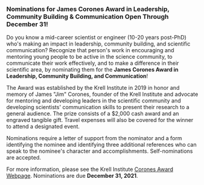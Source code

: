 ### Nominations for James Corones Award in Leadership, Community Building & Communication Open Through December 31!

Do you know a mid-career scientist or engineer (10-20 years post-PhD) who's 
making an impact in leadership, community building, and scientific 
communication? Recognize that person's work in encouraging and mentoring young 
people to be active in the science community, to communicate their work 
effectively, and to make a difference in their scientific area, by nominating 
them for the **James Corones Award in Leadership, Community Building, and 
Communication**!

The Award was established by the Krell Institute in 2019 in honor and memory of
James "Jim" Corones, founder of the Krell Institute and advocate for mentoring
and developing leaders in the scientific community and developing scientists'
communication skills to present their research to a general audience. The prize
consists of a $2,000 cash award and an engraved tangible gift. Travel expenses
will also be covered for the winner to attend a designated event.

Nominations require a letter of support from the nominator and a form 
identifying the nominee and identifying three additional references who can 
speak to the nominee's character and accomplishments. Self-nominations are 
accepted.

For more information, please see the Krell Institute 
[Corones Award Webpage](https://www.krellinst.org/about-krell/corones-award).
Nominations are due **December 31, 2021**.

